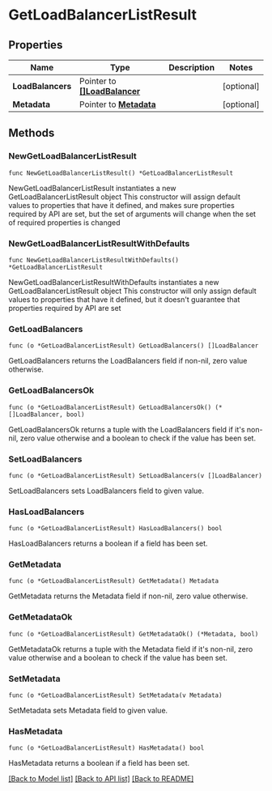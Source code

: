 # GetLoadBalancerListResult

## Properties

Name | Type | Description | Notes
------------ | ------------- | ------------- | -------------
**LoadBalancers** | Pointer to [**[]LoadBalancer**](LoadBalancer.md) |  | [optional] 
**Metadata** | Pointer to [**Metadata**](Metadata.md) |  | [optional] 

## Methods

### NewGetLoadBalancerListResult

`func NewGetLoadBalancerListResult() *GetLoadBalancerListResult`

NewGetLoadBalancerListResult instantiates a new GetLoadBalancerListResult object
This constructor will assign default values to properties that have it defined,
and makes sure properties required by API are set, but the set of arguments
will change when the set of required properties is changed

### NewGetLoadBalancerListResultWithDefaults

`func NewGetLoadBalancerListResultWithDefaults() *GetLoadBalancerListResult`

NewGetLoadBalancerListResultWithDefaults instantiates a new GetLoadBalancerListResult object
This constructor will only assign default values to properties that have it defined,
but it doesn't guarantee that properties required by API are set

### GetLoadBalancers

`func (o *GetLoadBalancerListResult) GetLoadBalancers() []LoadBalancer`

GetLoadBalancers returns the LoadBalancers field if non-nil, zero value otherwise.

### GetLoadBalancersOk

`func (o *GetLoadBalancerListResult) GetLoadBalancersOk() (*[]LoadBalancer, bool)`

GetLoadBalancersOk returns a tuple with the LoadBalancers field if it's non-nil, zero value otherwise
and a boolean to check if the value has been set.

### SetLoadBalancers

`func (o *GetLoadBalancerListResult) SetLoadBalancers(v []LoadBalancer)`

SetLoadBalancers sets LoadBalancers field to given value.

### HasLoadBalancers

`func (o *GetLoadBalancerListResult) HasLoadBalancers() bool`

HasLoadBalancers returns a boolean if a field has been set.

### GetMetadata

`func (o *GetLoadBalancerListResult) GetMetadata() Metadata`

GetMetadata returns the Metadata field if non-nil, zero value otherwise.

### GetMetadataOk

`func (o *GetLoadBalancerListResult) GetMetadataOk() (*Metadata, bool)`

GetMetadataOk returns a tuple with the Metadata field if it's non-nil, zero value otherwise
and a boolean to check if the value has been set.

### SetMetadata

`func (o *GetLoadBalancerListResult) SetMetadata(v Metadata)`

SetMetadata sets Metadata field to given value.

### HasMetadata

`func (o *GetLoadBalancerListResult) HasMetadata() bool`

HasMetadata returns a boolean if a field has been set.


[[Back to Model list]](../README.md#documentation-for-models) [[Back to API list]](../README.md#documentation-for-api-endpoints) [[Back to README]](../README.md)


